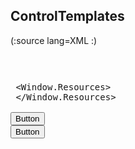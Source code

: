 

## ControlTemplates

(:source lang=XML :) <pre class="escaped">

<Window x:Class="WpfApplication1.Window1"
    xmlns="http://schemas.microsoft.com/winfx/2006/xaml/presentation"
    xmlns:x="http://schemas.microsoft.com/winfx/2006/xaml"
    Title="Window1" Height="300" Width="300">
    <Window.Resources>
        <Style TargetType="Button" x:Key="EllipseButton">
            <Setter Property="Template">
                <Setter.Value>
                    <ControlTemplate TargetType="Button">
                        <Grid>
                            <Ellipse Fill="{TemplateBinding Background}" Stroke="Black"/>
                            <ContentPresenter HorizontalAlignment="Center"
                                              VerticalAlignment="Center" />
                        </Grid>
                    </ControlTemplate>
                </Setter.Value>
            </Setter>
        </Style>
    </Window.Resources>
    <Grid>
        <Button Height="23" HorizontalAlignment="Left" Margin="34,47,0,0" Name="button1" VerticalAlignment="Top" Width="75">Button</Button>
        <Button Style="{StaticResource EllipseButton}" Margin="34,76,0,0" Name="button2" Height="23" HorizontalAlignment="Left" VerticalAlignment="Top" Width="75">Button</Button>
    </Grid>
</Window>

</pre>
